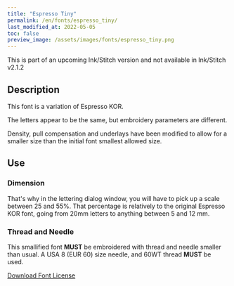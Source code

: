 ```yaml
---
title: "Espresso Tiny"
permalink: /en/fonts/espresso_tiny/
last_modified_at: 2022-05-05
toc: false
preview_image: /assets/images/fonts/espresso_tiny.png
---
```


This is part of an upcoming Ink/Stitch version and not available in Ink/Stitch v2.1.2

## Description

This font is a variation of Espresso KOR. 

The letters appear to be the same, but embroidery parameters are different. 

Density, pull compensation and underlays have been modified to allow for a smaller size than the initial font smallest allowed size.


## Use
### Dimension

That's why in the lettering dialog window, you will have to pick up a scale between 25 and 55%. 
That percentage is  relatively to the original Espresso KOR font, going from 20mm letters to anything between 5 and 12 mm.


### Thread and Needle

This smallified font **MUST** be embroidered with thread and needle smaller than usual.
A USA 8 (EUR 60) size needle, and 60WT thread **MUST** be used.

[Download Font License](https://github.com/inkstitch/inkstitch/tree/main/fonts/espresso_tiny/LICENSE)
